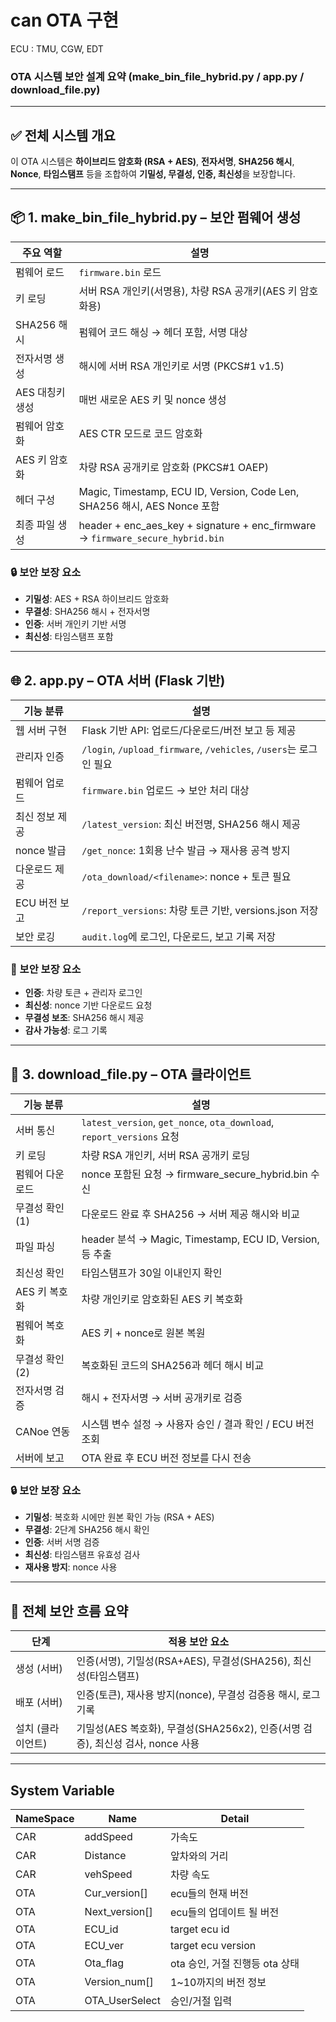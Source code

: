 # can OTA 구현

ECU : TMU, CGW, EDT

### OTA 시스템 보안 설계 요약 (make\_bin\_file\_hybrid.py / app.py / download\_file.py)

---

## ✅ 전체 시스템 개요

이 OTA 시스템은 **하이브리드 암호화 (RSA + AES)**, **전자서명**, **SHA256 해시**, **Nonce**, **타임스탬프** 등을 조합하여 **기밀성, 무결성, 인증, 최신성**을 보장합니다.

---

## 📦 1. make\_bin\_file\_hybrid.py – 보안 펌웨어 생성

| 주요 역할      | 설명                                                                                |
| ---------- | --------------------------------------------------------------------------------- |
| 펌웨어 로드     | `firmware.bin` 로드                                                                 |
| 키 로딩       | 서버 RSA 개인키(서명용), 차량 RSA 공개키(AES 키 암호화용)                                           |
| SHA256 해시  | 펌웨어 코드 해싱 → 헤더 포함, 서명 대상                                                          |
| 전자서명 생성    | 해시에 서버 RSA 개인키로 서명 (PKCS#1 v1.5)                                                  |
| AES 대칭키 생성 | 매번 새로운 AES 키 및 nonce 생성                                                           |
| 펌웨어 암호화    | AES CTR 모드로 코드 암호화                                                                |
| AES 키 암호화  | 차량 RSA 공개키로 암호화 (PKCS#1 OAEP)                                                     |
| 헤더 구성      | Magic, Timestamp, ECU ID, Version, Code Len, SHA256 해시, AES Nonce 포함              |
| 최종 파일 생성   | header + enc\_aes\_key + signature + enc\_firmware → `firmware_secure_hybrid.bin` |

### 🔒 보안 보장 요소

* **기밀성**: AES + RSA 하이브리드 암호화
* **무결성**: SHA256 해시 + 전자서명
* **인증**: 서버 개인키 기반 서명
* **최신성**: 타임스탬프 포함

---

## 🌐 2. app.py – OTA 서버 (Flask 기반)

| 기능 분류     | 설명                                                          |
| --------- | ----------------------------------------------------------- |
| 웹 서버 구현   | Flask 기반 API: 업로드/다운로드/버전 보고 등 제공                           |
| 관리자 인증    | `/login`, `/upload_firmware`, `/vehicles`, `/users`는 로그인 필요 |
| 펌웨어 업로드   | `firmware.bin` 업로드 → 보안 처리 대상                               |
| 최신 정보 제공  | `/latest_version`: 최신 버전명, SHA256 해시 제공                     |
| nonce 발급  | `/get_nonce`: 1회용 난수 발급 → 재사용 공격 방지                         |
| 다운로드 제공   | `/ota_download/<filename>`: nonce + 토큰 필요                   |
| ECU 버전 보고 | `/report_versions`: 차량 토큰 기반, versions.json 저장              |
| 보안 로깅     | `audit.log`에 로그인, 다운로드, 보고 기록 저장                            |

### 🔐 보안 보장 요소

* **인증**: 차량 토큰 + 관리자 로그인
* **최신성**: nonce 기반 다운로드 요청
* **무결성 보조**: SHA256 해시 제공
* **감사 가능성**: 로그 기록

---

## 🚗 3. download\_file.py – OTA 클라이언트

| 기능 분류      | 설명                                                                  |
| ---------- | ------------------------------------------------------------------- |
| 서버 통신      | `latest_version`, `get_nonce`, `ota_download`, `report_versions` 요청 |
| 키 로딩       | 차량 RSA 개인키, 서버 RSA 공개키 로딩                                           |
| 펌웨어 다운로드   | nonce 포함된 요청 → firmware\_secure\_hybrid.bin 수신                      |
| 무결성 확인 (1) | 다운로드 완료 후 SHA256 → 서버 제공 해시와 비교                                     |
| 파일 파싱      | header 분석 → Magic, Timestamp, ECU ID, Version, 등 추출                 |
| 최신성 확인     | 타임스탬프가 30일 이내인지 확인                                                  |
| AES 키 복호화  | 차량 개인키로 암호화된 AES 키 복호화                                              |
| 펌웨어 복호화    | AES 키 + nonce로 원본 복원                                                |
| 무결성 확인 (2) | 복호화된 코드의 SHA256과 헤더 해시 비교                                           |
| 전자서명 검증    | 해시 + 전자서명 → 서버 공개키로 검증                                              |
| CANoe 연동   | 시스템 변수 설정 → 사용자 승인 / 결과 확인 / ECU 버전 조회                              |
| 서버에 보고     | OTA 완료 후 ECU 버전 정보를 다시 전송                                           |

### 🔒 보안 보장 요소

* **기밀성**: 복호화 시에만 원본 확인 가능 (RSA + AES)
* **무결성**: 2단계 SHA256 해시 확인
* **인증**: 서버 서명 검증
* **최신성**: 타임스탬프 유효성 검사
* **재사용 방지**: nonce 사용

---

## 🔐 전체 보안 흐름 요약

| 단계         | 적용 보안 요소                                                 |
| ---------- | -------------------------------------------------------- |
| 생성 (서버)    | 인증(서명), 기밀성(RSA+AES), 무결성(SHA256), 최신성(타임스탬프)            |
| 배포 (서버)    | 인증(토큰), 재사용 방지(nonce), 무결성 검증용 해시, 로그 기록                 |
| 설치 (클라이언트) | 기밀성(AES 복호화), 무결성(SHA256x2), 인증(서명 검증), 최신성 검사, nonce 사용 |

---

## System Variable

| NameSpace        | Name      | Detail      | 
| ---------- | ------------------------ |------------------------ |
| CAR    | addSpeed            | 가속도           |
| CAR    | Distance            | 앞차와의 거리    |
| CAR    | vehSpeed            | 차량 속도        |
| OTA    | Cur_version[]             | ecu들의 현재 버전        |
| OTA    | Next_version[]            | ecu들의 업데이트 될 버전        |
| OTA    | ECU_id            | target ecu id        |
| OTA    | ECU_ver            | target ecu version        |
| OTA    | Ota_flag            | ota 승인, 거절 진행등 ota 상태        |
| OTA    | Version_num[]            | 1~10까지의 버전 정보        |
| OTA    | OTA_UserSelect            | 승인/거절 입력        |




